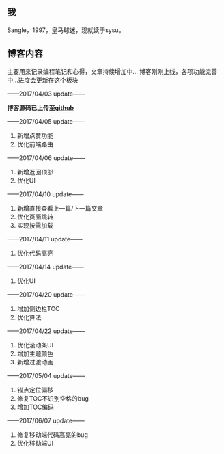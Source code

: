 ## 我

Sangle，1997，皇马球迷，现就读于sysu。

## 博客内容

主要用来记录编程笔记和心得，文章持续增加中...
博客刚刚上线，各项功能完善中...进度会更新在这个板块

——2017/04/03 update——

**博客源码已上传至[github](https://github.com/sangle7/blog)**

——2017/04/05 update——

1. 新增点赞功能
2. 优化前端路由

——2017/04/06 update——

1. 新增返回顶部
2. 优化UI


——2017/04/10 update——

1. 新增直接查看上一篇/下一篇文章
2. 优化页面跳转
3. 实现按需加载


——2017/04/11 update——

1. 优化代码高亮

——2017/04/14 update——

1. 优化UI

——2017/04/20 update——

1. 增加侧边栏TOC
2. 优化算法

——2017/04/22 update——

1. 优化滚动条UI
2. 增加主题颜色
3. 新增过渡动画

——2017/05/04 update——

1. 锚点定位偏移
2. 修复TOC不识别空格的bug
3. 增加TOC编码

——2017/06/07 update——

1. 修复移动端代码高亮的bug
2. 优化移动端UI
